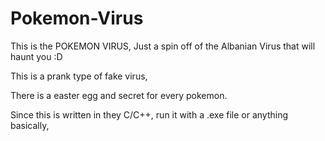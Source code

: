 # Pokemon-Virus
This is the POKEMON VIRUS, Just a spin off of the Albanian Virus that will haunt you :D

This is a prank type of fake virus,

There is a easter egg and secret for every pokemon.

Since this is written in they C/C++, run it with a .exe file or anything basically, 
